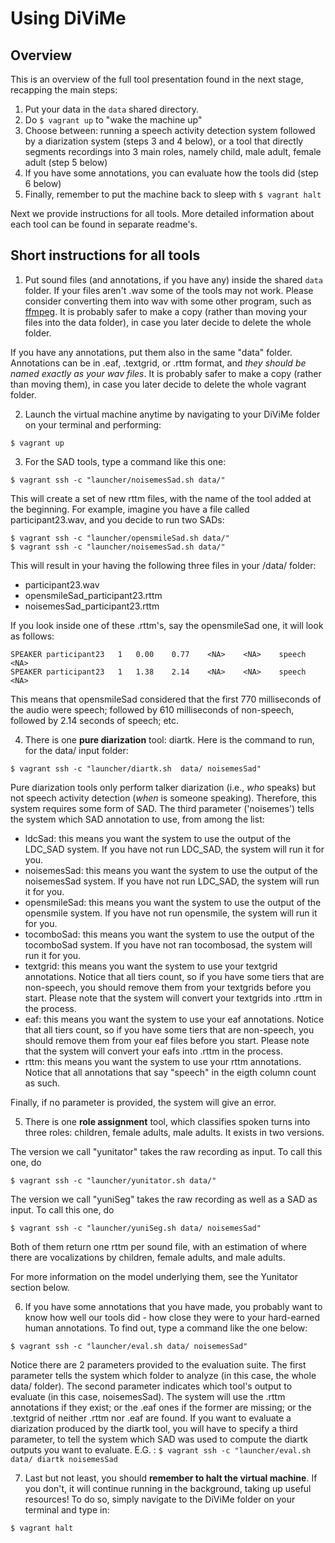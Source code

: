 # Using DiViMe

## Overview

This is an overview of the full tool presentation found in the next stage, recapping the main steps:

1. Put your data in the ```data``` shared directory.
2. Do `$ vagrant up` to "wake the machine up"
3. Choose between: running a speech activity detection system followed by a diarization system (steps 3 and 4 below), or a tool that directly segments recordings into 3 main roles, namely child, male adult, female adult (step 5 below)
4. If you have some annotations, you can evaluate how the tools did (step 6 below)
5. Finally, remember to put the machine back to sleep with `$ vagrant halt`

Next we provide instructions for all tools. More detailed information about each tool can be found in separate readme's.

## Short instructions for all tools

1. Put sound files (and annotations, if you have any) inside the shared ```data``` folder. If your files aren't .wav some of the tools may not work. Please consider converting them into wav with some other program, such as [ffmpeg](https://www.ffmpeg.org/). It is probably safer to make a copy (rather than moving your files into the data folder), in case you later decide to delete the whole folder. 

 If you have any annotations, put them also in the same "data" folder. Annotations can be in .eaf, .textgrid, or .rttm format, and *they should be named exactly as your wav files*. It is probably safer to make a copy (rather than moving them), in case you later decide to delete the whole vagrant folder. 

2. Launch the virtual machine anytime by navigating to your DiViMe folder on your terminal and performing:

`$ vagrant up`

3. For the SAD tools, type a command like this one:

`$ vagrant ssh -c "launcher/noisemesSad.sh data/"`


This will create a set of new rttm files, with the name of the tool added at the beginning. For example, imagine you have a file called participant23.wav, and you decide to run two SADs:


```
$ vagrant ssh -c "launcher/opensmileSad.sh data/"
$ vagrant ssh -c "launcher/noisemesSad.sh data/"
```

This will result in your having the following three files in your /data/ folder:

- participant23.wav
- opensmileSad_participant23.rttm
- noisemesSad_participant23.rttm

If you look inside one of these .rttm's, say the opensmileSad one, it will look as follows:

```
SPEAKER	participant23	1	0.00	0.77	<NA>	<NA>	speech	<NA>
SPEAKER	participant23	1	1.38	2.14	<NA>	<NA>	speech	<NA>
```

This means that opensmileSad considered that the first 770 milliseconds of the audio were speech; followed by 610 milliseconds of non-speech, followed by 2.14 seconds of speech; etc.

4. There is one **pure diarization** tool: diartk. Here is the command to run, for the data/ input folder:

`$ vagrant ssh -c "launcher/diartk.sh  data/ noisemesSad"`  

Pure diarization tools only perform talker diarization (i.e., *who* speaks) but not speech activity detection (*when* is someone speaking). Therefore, this system requires some form of SAD. The third parameter ('noisemes') tells the system which SAD annotation to use, from among the list:

- ldcSad: this means you want the system to use the output of the LDC_SAD system. If you have not run LDC_SAD, the system will run it for you.
- noisemesSad: this means you want the system to use the output of the noisemesSad system. If you have not run LDC_SAD, the system will run it for you.
- opensmileSad: this means you want the system to use the output of the opensmile system. If you have not run opensmile, the system will run it for you.
- tocomboSad: this means you want the system to use the output of the tocomboSad system. If you have not ran tocombosad, the system will run it for you.
- textgrid: this means you want the system to use your textgrid annotations. Notice that all tiers count, so if you have some tiers that are non-speech, you should remove them from your textgrids before you start. Please note that the system will convert your textgrids into .rttm in the process.
- eaf: this means you want the system to use your eaf annotations. Notice that all tiers count, so if you have some tiers that are non-speech, you should remove them from your eaf files before you start. Please note that the system will convert your eafs into .rttm in the process.
- rttm: this means you want the system to use your rttm annotations. Notice that all annotations that say "speech" in the eigth column count as such. 

Finally, if no parameter is provided, the system will give an error.

5. There is one **role assignment** tool, which classifies spoken turns into three roles: children, female adults, male adults. It exists in two versions. 

The version we call "yunitator" takes the raw recording as input. To call this one, do

`$ vagrant ssh -c "launcher/yunitator.sh data/"`


The version we call "yuniSeg" takes the raw recording as well as a SAD as input. To call this one, do

`$ vagrant ssh -c "launcher/yuniSeg.sh data/ noisemesSad"`

Both of them return one rttm per sound file, with an estimation of where there are vocalizations by children, female adults, and male adults.

For more information on the model underlying them, see the Yunitator section below.

6. If you have some annotations that you have made, you probably want to know how well our tools did - how close they were to your hard-earned human annotations. To find out, type a command like the one below:

`$ vagrant ssh -c "launcher/eval.sh data/ noisemesSad"`

Notice there are 2 parameters provided to the evaluation suite. The first parameter tells the system which folder to analyze (in this case, the whole data/ folder). The second parameter indicates which tool's output to evaluate (in this case, noisemesSad). The system will use the .rttm annotations if they exist; or the .eaf ones if the former are missing; or the .textgrid of neither .rttm nor .eaf are found. 
If you want to evaluate a diarization produced by the diartk tool, you will have to specify a third parameter, to tell the system which SAD was used to compute the diartk outputs you want to evaluate. E.G. :
`$ vagrant ssh -c "launcher/eval.sh data/ diartk noisemesSad`

7. Last but not least, you should **remember to halt the virtual machine**. If you don't, it will continue running in the background, taking up useful resources! To do so, simply navigate to the DiViMe folder on your terminal and type in:

`$ vagrant halt`





